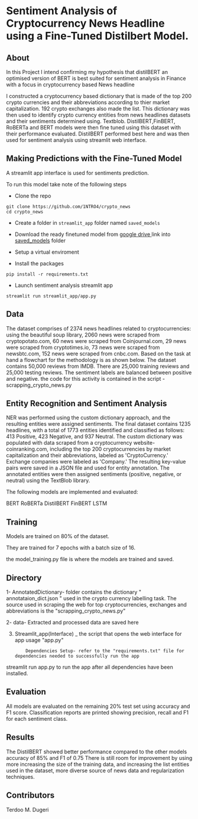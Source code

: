 
# Sentiment Analysis of Cryptocurrency News Headline using a Fine-Tuned Distilbert Model.

    

## About
In this Project I intend confirming my hypothesis that distilBERT an optimised version of BERT is best suited for sentiment analysis in Finance with a focus in cryptocurrency based News headline

I constructed a cryptocurrency based dictionary that is made of the top 200 crypto currencies and their abbreviations according to thier market capitalization. 192 crypto exchanges also made the list. This dictionary was then used to identify crypto currency entities from news headlines datasets and their sentiments determined using. Textblob. DistilBERT,FinBERT, RoBERTa and BERT models were then fine tuned using this dataset with their performance evaluated.  DistilBERT performed best here and was then used for sentiment analysis using streamlit web interface.


## Making Predictions with the Fine-Tuned Model


A streamlit app interface is used for sentiments prediction.

To run this model take note of the following steps

- Clone the repo

```
git clone https://github.com/1NTRO4/crypto_news
cd crypto_news
```

- Create a folder in  `streamlit_app` folder named `saved_models`

- Download the ready finetuned model from [google drive ](https://drive.google.com/drive/folders/1uUW5ftdOXXPz4_g41ijPNkecDOi6GSel?usp=sharing) link into [saved_models](streamlit_app/saved_models/)  folder

- Setup a virtual enviroment

- Install the packages

```
pip install -r requirements.txt
```

- Launch sentiment analysis streamlit app

```
streamlit run streamlit_app/app.py
```




## Data

The dataset comprises of 2374 news headlines related to cryptocurrencies: using the beautiful soup library, 2060 news were scraped from cryptopotato.com, 60 news were scraped from Coinjournal.com, 29 news were scraped from cryptotimes.io, 73 news were scraped from newsbtc.com, 152 news were scraped from cnbc.com. Based on the task at hand a flowchart for the methodology is as shown below.
The dataset contains 50,000 reviews from IMDB. There are 25,000 training reviews and 25,000 testing reviews. The sentiment labels are balanced between positive and negative.  the code for this activity is contained in the script - scrapping_crypto_news.py


## Entity Recognition and Sentiment Analysis
NER was performed using the custom dictionary approach, and the resulting entities were assigned sentiments. The final dataset contains 1235 headlines, with a total of 1773 entities identified and classified as follows: 413 Positive, 423 Negative, and 937 Neutral.
The custom dictionary was populated with data scraped from a cryptocurrency website- coinranking.com, including the top 200 cryptocurrencies by market capitalization and their abbreviations, labeled as 'CryptoCurrency.' Exchange companies were labeled as 'Company.' The resulting key-value pairs were saved in a JSON file and used for entity annotation. The annotated entities were then assigned sentiments (positive, negative, or neutral) using the TextBlob library.


The following models are implemented and evaluated:

BERT
RoBERTa
DistilBERT
FinBERT
LSTM

## Training
Models are trained on 80% of the dataset.

They are trained for 7 epochs with a batch size of 16.

the model_training.py file is where the models are trained and saved.





## Directory
1- AnnotatedDictionary-  folder contains the dictionary  "  annotataion_dict.json " used in the crypto currency labelling task.  The source used in scraping the web for top cryptocurrencies, exchanges and abbreviations  is the "scrapping_crypto_news.py"

2- data-  Extracted and processed data are saved here

3. Streamlit_app(Interface) _  the script that opens the web interface for app usage "app.py"
          
          
           Dependencies Setup- refer to the "requirements.txt" file for dependencies needed to successfully run the app
 
 streamlit run app.py to run the app after all dependencies have been installed.

## Evaluation

All models are evaluated on the remaining 20% test set using accuracy and F1 score.
Classification reports are printed showing precision, recall and F1 for each sentiment class.


## Results
The DistilBERT showed better performance compared to the other models accuracy of 85% and F1 of 0.75 
There is still room for improvement by using more increasing the size of the training data, and increasing the list entities used in the dataset, more  diverse source of news data and regularization techniques.



## Contributors
Terdoo M. Dugeri





